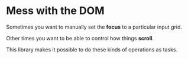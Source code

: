 # Mess with the DOM

Sometimes you want to manually set the **focus** to a particular input grid.

Other times you want to be able to control how things **scroll**.

This library makes it possible to do these kinds of operations as tasks.

